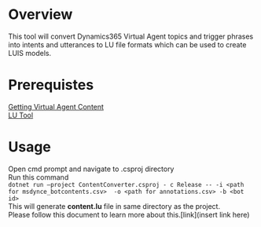 # Overview  
This tool will convert Dynamics365 Virtual Agent topics and trigger phrases into intents and utterances to LU file formats which can be used to create LUIS models.  

# Prerequistes  
[Getting Virtual Agent Content](https://docs.microsoft.com/en-us/dynamics365/ai/customer-service-virtual-agent/gdpr-export)  
[LU Tool](https://github.com/microsoft/botbuilder-tools/tree/master/packages/Ludown)  

# Usage  
Open cmd prompt and navigate to .csproj directory  
Run this command  
```dotnet run –project ContentConverter.csproj - c Release -- -i <path for msdynce_botcontents.csv>  -o <path for annotations.csv> -b <bot id> ```   
This will generate **content.lu** file in same directory as the project.  
Please follow this document to learn more about this.[link](insert link here)

